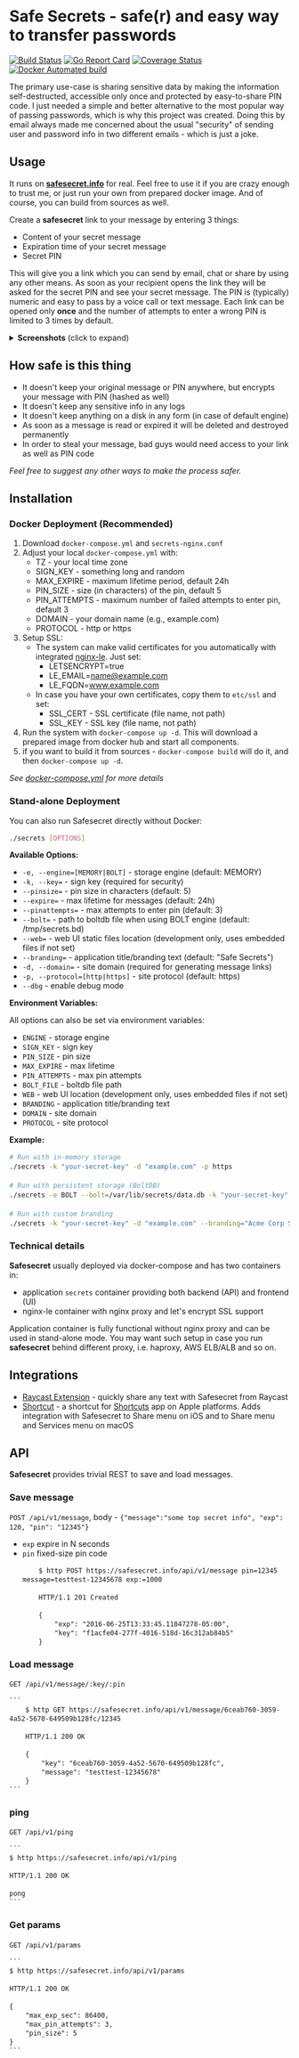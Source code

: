 # Safe Secrets - safe(r) and easy way to transfer passwords

[![Build Status](https://github.com/umputun/secrets/workflows/build/badge.svg)](https://github.com/umputun/secrets/actions) [![Go Report Card](https://goreportcard.com/badge/github.com/umputun/secrets)](https://goreportcard.com/report/github.com/umputun/secrets) [![Coverage Status](https://coveralls.io/repos/github/umputun/secrets/badge.svg?branch=master)](https://coveralls.io/github/umputun/secrets?branch=master) [![Docker Automated build](https://img.shields.io/docker/automated/jrottenberg/ffmpeg.svg)](https://hub.docker.com/r/umputun/secrets/)

The primary use-case is sharing sensitive data by making the information self-destructed, accessible only once and protected
by easy-to-share PIN code. I just needed a simple and better alternative to the most popular way of passing passwords,
which is why this project was created. Doing this by email always made me concerned about the usual "security" of sending user
and password info in two different emails - which is just a joke.

## Usage

It runs on **[safesecret.info](https://safesecret.info)** for real. Feel free to use it if you are crazy enough to trust me,
or just run your own from prepared docker image. And of course, you can build from sources as well.

Create a **safesecret** link to your message by entering 3 things:

- Content of your secret message
- Expiration time of your secret message
- Secret PIN

 This will give you a link which you can send by email, chat or share by using any other means.
 As soon as your recipient opens the link they will be asked for the secret PIN and see your secret message.
 The PIN is (typically) numeric and easy to pass by a voice call or text message.
 Each link can be opened only **once** and the number of attempts to enter a wrong PIN is limited to 3 times by default.

<details>
<summary><b>Screenshots</b> (click to expand)</summary>

### Desktop View
![Desktop View](screenshots/01-home-desktop.png)

### Dark Mode
![Dark Mode](screenshots/02-home-dark.png)

### Mobile View
![Mobile View](screenshots/03-home-mobile.png)

### PIN Entry
![PIN Entry](screenshots/04-message-pin-dark.png)

### Decoded Message
![Decoded Message](screenshots/05-message-decoded-dark.png)

</details>

## How safe is this thing

- It doesn't keep your original message or PIN anywhere, but encrypts your message with PIN (hashed as well)
- It doesn't keep any sensitive info in any logs
- It doesn't keep anything on a disk in any form (in case of default engine)
- As soon as a message is read or expired it will be deleted and destroyed permanently
- In order to steal your message, bad guys would need access to your link as well as PIN code

_Feel free to suggest any other ways to make the process safer._

## Installation

### Docker Deployment (Recommended)

1. Download `docker-compose.yml` and `secrets-nginx.conf`
1. Adjust your local `docker-compose.yml` with:
    - TZ - your local time zone
    - SIGN_KEY - something long and random
    - MAX_EXPIRE - maximum lifetime period, default 24h
    - PIN_SIZE - size (in characters) of the pin, default 5
    - PIN_ATTEMPTS - maximum number of failed attempts to enter pin, default 3
    - DOMAIN - your domain name (e.g., example.com)
    - PROTOCOL - http or https
1. Setup SSL:
    - The system can make valid certificates for you automatically with integrated [nginx-le](https://github.com/umputun/nginx-le). Just set:
        - LETSENCRYPT=true
        - LE_EMAIL=name@example.com
        - LE_FQDN=www.example.com
    - In case you have your own certificates, copy them to `etc/ssl` and set:
        - SSL_CERT - SSL certificate (file name, not path)
        - SSL_KEY - SSL key (file name, not path)
1. Run the system with `docker-compose up -d`. This will download a prepared image from docker hub and start all components.
1. if you want to build it from sources - `docker-compose build` will do it, and then `docker-compose up -d`.

_See [docker-compose.yml](https://github.com/umputun/secrets/blob/master/docker-compose.yml) for more details_

### Stand-alone Deployment

You can also run Safesecret directly without Docker:

```bash
./secrets [OPTIONS]
```

**Available Options:**

- `-e, --engine=[MEMORY|BOLT]` - storage engine (default: MEMORY)
- `-k, --key=` - sign key (required for security)
- `--pinsize=` - pin size in characters (default: 5)
- `--expire=` - max lifetime for messages (default: 24h)
- `--pinattempts=` - max attempts to enter pin (default: 3)
- `--bolt=` - path to boltdb file when using BOLT engine (default: /tmp/secrets.bd)
- `--web=` - web UI static files location (development only, uses embedded files if not set)
- `--branding=` - application title/branding text (default: "Safe Secrets")
- `-d, --domain=` - site domain (required for generating message links)
- `-p, --protocol=[http|https]` - site protocol (default: https)
- `--dbg` - enable debug mode

**Environment Variables:**

All options can also be set via environment variables:
- `ENGINE` - storage engine
- `SIGN_KEY` - sign key
- `PIN_SIZE` - pin size
- `MAX_EXPIRE` - max lifetime
- `PIN_ATTEMPTS` - max pin attempts
- `BOLT_FILE` - boltdb file path
- `WEB` - web UI location (development only, uses embedded files if not set)
- `BRANDING` - application title/branding text
- `DOMAIN` - site domain
- `PROTOCOL` - site protocol

**Example:**

```bash
# Run with in-memory storage
./secrets -k "your-secret-key" -d "example.com" -p https

# Run with persistent storage (BoltDB)
./secrets -e BOLT --bolt=/var/lib/secrets/data.db -k "your-secret-key" -d "example.com"

# Run with custom branding
./secrets -k "your-secret-key" -d "example.com" --branding="Acme Corp Secrets"
```

### Technical details

**Safesecret** usually deployed via docker-compose and has two containers in:

- application `secrets` container providing both backend (API) and frontend (UI)
- nginx-le container with nginx proxy and let's encrypt SSL support

Application container is fully functional without nginx proxy and can be used in stand-alone mode. You may want such setup
in case you run **safesecret** behind different proxy, i.e. haproxy, AWS ELB/ALB and so on.

## Integrations

* [Raycast Extension](https://www.raycast.com/melonamin/safe-secret) - quickly share any text with Safesecret from Raycast
* [Shortcut](https://www.icloud.com/shortcuts/1d0a8d22c3884c8d80341ccffb502931) - a shortcut for [Shortcuts](https://support.apple.com/guide/shortcuts/welcome/ios) app on Apple platforms. Adds integration with Safesecret to Share menu on iOS and to Share menu and Services menu on macOS

## API

**Safesecret** provides trivial REST to save and load messages.

### Save message

`POST /api/v1/message`, body - `{"message":"some top secret info", "exp": 120, "pin": "12345"}`

- `exp` expire in N seconds
- `pin` fixed-size pin code
    ```
        $ http POST https://safesecret.info/api/v1/message pin=12345 message=testtest-12345678 exp:=1000

        HTTP/1.1 201 Created

        {
            "exp": "2016-06-25T13:33:45.11847278-05:00",
            "key": "f1acfe04-277f-4016-518d-16c312ab84b5"
        }
    ```

### Load message

`GET /api/v1/message/:key/:pin`

    ```
        $ http GET https://safesecret.info/api/v1/message/6ceab760-3059-4a52-5670-649509b128fc/12345

        HTTP/1.1 200 OK

        {
            "key": "6ceab760-3059-4a52-5670-649509b128fc",
            "message": "testtest-12345678"
        }
    ```

### ping

`GET /api/v1/ping`

    ```
    $ http https://safesecret.info/api/v1/ping

    HTTP/1.1 200 OK

    pong
    ```

### Get params

`GET /api/v1/params`

    ```
    $ http https://safesecret.info/api/v1/params

    HTTP/1.1 200 OK

    {
        "max_exp_sec": 86400,
        "max_pin_attempts": 3,
        "pin_size": 5
    }
    ```
